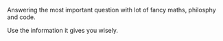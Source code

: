 Answering the most important question with lot of fancy maths, philosphy and code.

Use the information it gives you wisely.

